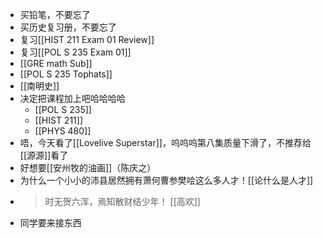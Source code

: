- 买铅笔，不要忘了
- 买历史复习册，不要忘了
- 复习[[HIST 211 Exam 01 Review]]
- 复习[[POL S 235 Exam 01]]
- [[GRE math Sub]]
- [[POL S 235 Tophats]]
- [[南明史]]
- 决定把课程加上吧哈哈哈哈
	- [[POL S 235]]
	- [[HIST 211]]
	- [[PHYS 480]]
- 唔，今天看了[[Lovelive Superstar]]，呜呜呜第八集质量下滑了，不推荐给[[源源]]看了
- 好想要[[安州牧的油画]]（陈庆之）
- 为什么一个小小的沛县居然拥有萧何曹参樊哙这么多人才！[[论什么是人才]]
-
  > 时无贺六浑，焉知散财结少年！ [[高欢]]
- 同学要来接东西